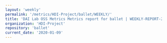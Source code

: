 ```yaml
---
layout: 'weekly'
permalink: '/metrics/HDI-Project/ballet/WEEKLY/'
title: 'DAI Lab OSS Metrics Metrics report for ballet | WEEKLY-REPORT-2020-01-09'
organization: 'HDI-Project'
repository: 'ballet'
current_date: '2020-01-09'
---
```

